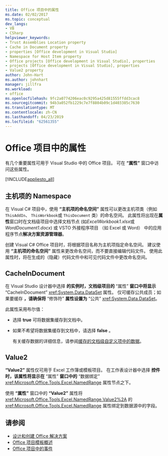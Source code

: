 ```yaml
---
title: Office 项目中的属性
ms.date: 02/02/2017
ms.topic: conceptual
dev_langs:
- VB
- CSharp
helpviewer_keywords:
- Trust Assemblies Location property
- Cache in Document property
- properties [Office development in Visual Studio]
- Namespace for Host Item property
- Office projects [Office development in Visual Studio], properties
- projects [Office development in Visual Studio], properties
- Value2 property
author: John-Hart
ms.author: johnhart
manager: jillfra
ms.workload:
- office
ms.openlocfilehash: 9fc2a0774206eac0c9295a425d81555ffdd3cac8
ms.sourcegitcommit: 94b3a052fb1229c7e7f8804b09c1d403385c7630
ms.translationtype: MT
ms.contentlocale: zh-CN
ms.lasthandoff: 04/23/2019
ms.locfileid: "62561355"
---
```

# <a name="properties-in-office-projects"></a>Office 项目中的属性
  有几个重要属性可用于 Visual Studio 中的 Office 项目。 可在 **“属性”** 窗口中访问这些属性。

 [!INCLUDE[appliesto_all](../vsto/includes/appliesto-all-md.md)]

## <a name="namespace-for-host-item"></a>主机项的 Namespace
 在 Visual C# 项目中，使用 **“主机项的命名空间”** 属性可以更改主机项类（例如 `ThisAddIn`、 `ThisWorkbook`或 `ThisDocument` 类）的命名空间。 此属性将出现在**属性**窗口时在文档级项目中选择文档节点 (如*ExcelWorkbook1.xlsx*或*WordDocument1.docx*) 或 VSTO 外接程序项目 （如 Excel 或 Word） 中的应用程序节点**解决方案资源管理器**。

 创建 Visual C# Office 项目时，将根据项目名称为主机项指定命名空间。 建议使用 **“主机项的命名空间”** 属性来更改命名空间，而不要直接编辑代码文件。 使用此属性时，将在生成的（隐藏）代码文件中和可见代码文件中更改命名空间。

## <a name="cacheindocument"></a>CacheInDocument
 在 Visual Studio 设计器中选择 **的实例时，文档级项目的** “属性” **窗口中将显示** “CacheInDocument” <xref:System.Data.DataSet> 属性。 仅可缓存公共成员；如果要缓存 **，请确保将** “修饰符” **属性设置为** “公共” <xref:System.Data.DataSet>。

 此属性采用布尔值：

- 选择 **true** 可将数据集缓存到文档中。

- 如果不希望将数据集缓存到文档中，请选择 **false** 。

  有关缓存数据的详细信息，请参阅[缓存的文档级自定义项中的数据](../vsto/cached-data-in-document-level-customizations.md)。

## <a name="value2"></a>Value2
 **“Value2”** 属性仅可用于 Excel 工作簿或模板项目。 在工作表设计器中选择 **控件时，该属性将显示在** “属性” **窗口中的** “数据绑定” <xref:Microsoft.Office.Tools.Excel.NamedRange> 属性节点之下。

 使用 **“属性”** 窗口中的 **“Value2”** 属性将 <xref:Microsoft.Office.Tools.Excel.NamedRange.Value2%2A> 的 <xref:Microsoft.Office.Tools.Excel.NamedRange> 属性绑定到数据源中的字段。

## <a name="see-also"></a>请参阅
- [设计和创建 Office 解决方案](../vsto/designing-and-creating-office-solutions.md)
- [Office 项目模板概述](../vsto/office-project-templates-overview.md)
- [Office 项目中的事件](../vsto/events-in-office-projects.md)
